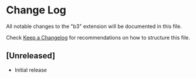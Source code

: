 # Change Log

All notable changes to the "b3" extension will be documented in this file.

Check [Keep a Changelog](http://keepachangelog.com/) for recommendations on how to structure this file.

## [Unreleased]

- Initial release